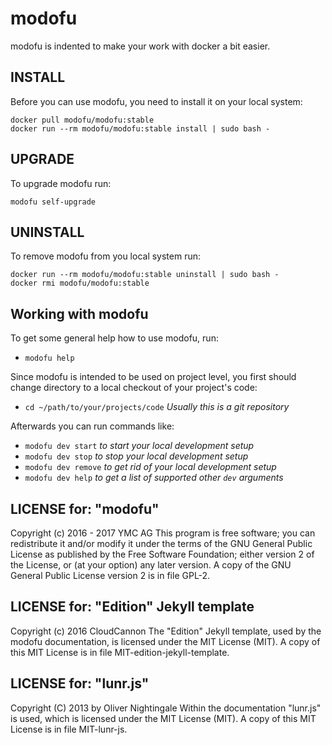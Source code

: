 modofu
======

modofu is indented to make your work with docker a bit easier.

INSTALL
-------
Before you can use modofu, you need to install it on your local system:
```
docker pull modofu/modofu:stable
docker run --rm modofu/modofu:stable install | sudo bash -
```

UPGRADE
-------
To upgrade modofu run:
```
modofu self-upgrade
```

UNINSTALL
---------
To remove modofu from you local system run:
```
docker run --rm modofu/modofu:stable uninstall | sudo bash -
docker rmi modofu/modofu:stable
```

Working with modofu
-------------------------------
To get some general help how to use modofu, run:
- `modofu help`

Since modofu is intended to be used on project level, you first should
change directory to a local checkout of your project's code:
- `cd ~/path/to/your/projects/code` *Usually this is a git repository*

Afterwards you can run commands like:
- `modofu dev start` *to start your local development setup*
- `modofu dev stop` *to stop your local development setup*
- `modofu dev remove` *to get rid of your local development setup*
- `modofu dev help` *to get a list of supported other `dev` arguments*

LICENSE for: "modofu"
-----------
Copyright (c) 2016 - 2017 YMC AG
This program is free software; you can redistribute it and/or modify it
under the terms of the GNU General Public License as published by the
Free Software Foundation; either version 2 of the License, or (at your
option) any later version.
A copy of the GNU General Public License version 2 is in file GPL-2.

LICENSE for: "Edition" Jekyll template
-----------
Copyright (c) 2016 CloudCannon
The "Edition" Jekyll template, used by the modofu documentation, is
licensed under the MIT License (MIT).
A copy of this MIT License is in file MIT-edition-jekyll-template.

LICENSE for: "lunr.js"
-----------
Copyright (C) 2013 by Oliver Nightingale
Within the documentation "lunr.js" is used, which is licensed under
the MIT License (MIT).
A copy of this MIT License is in file MIT-lunr-js.

